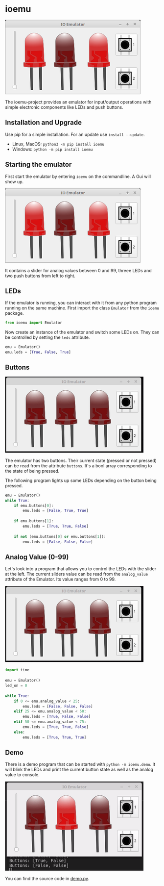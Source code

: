 
# ioemu

![screenshot](ioemu-screenshot.png)

The ioemu-project provides an  emulator for input/output operations with simple electronic components like LEDs and push buttons.

## Installation and Upgrade

Use pip for a simple installation. For an update use `install --update`. 

- Linux, MacOS: `python3 -m pip install ioemu`
- Windows: `python -m pip install ioemu`

## Starting the emulator

First start the emulator by entering `ioemu` on the commandline. A Gui will show up.

![screenshot](ioemu-screenshot.png)

It contains a slider for analog values between 0 and 99, threee LEDs and two push buttons from left to right.

## LEDs

If the emulator is running, you can interact with it from any python program running on the same machine. First import the class `Emulator` from the `ioemu` package.


```python
from ioemu import Emulator
```

Now create an instance of the emulator and switch some LEDs on. They can be controlled by setting the `leds` attribute.


```python
emu = Emulator()
emu.leds = [True, False, True]
```

## Buttons

![screenshot](buttons.gif)

The emulator has two buttons. Their current state (pressed or not pressed) can be read from the attribute `buttons`. It's a bool array corresponding to the state of being pressed.

The following program lights up some LEDs depending on the button being pressed.


```python
emu = Emulator()
while True:
    if emu.buttons[0]:
        emu.leds = [False, True, True]
        
    if emu.buttons[1]:
        emu.leds = [True, True, False]

    if not (emu.buttons[0] or emu.buttons[1]):
        emu.leds = [False, False, False]
```

## Analog Value (0-99)

Let's look into a program that allows you to control the LEDs with the slider at the left. The current sliders value can be read from the `analog_value` attribute of the Emulator. Its value ranges from 0 to 99.

![image](analog_value.gif)


```python
import time

emu = Emulator()
led_on = 0

while True:
    if 0 <= emu.analog_value < 25:
        emu.leds = [False, False, False]
    elif 25 <= emu.analog_value < 50:
        emu.leds = [True, False, False]
    elif 50 <= emu.analog_value < 75:
        emu.leds = [True, True, False]
    else:
        emu.leds = [True, True, True]
```

## Demo

There is a demo program that can be started with `python -m ioemu.demo`. It will blink the LEDs and print the current button state as well as the analog value to console.

![demo](demo.gif)

You can find the source code in [demo.py](ioemu/demo.py).

